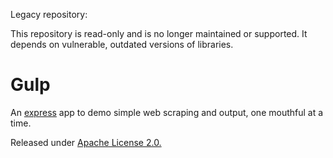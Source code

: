 Legacy repository:

This repository is read-only and is no longer maintained or supported.
It depends on vulnerable, outdated versions of libraries.



Gulp
====

An [express](https://github.com/visionmedia/express) app to demo simple web scraping and output, one mouthful at a time.

Released under [Apache License 2.0.](http://www.apache.org/licenses/LICENSE-2.0)
